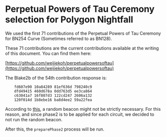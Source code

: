 # Perpetual Powers of Tau Ceremony selection for Polygon Nightfall

We used the first 71 contributions of the Perpetual Powers of Tau Ceremony for BN254 Curve
(Sometimes referred to as BN128).

These 71 contributions are the current contributions available at the writing of this document. You
can find them here:

[https://github.com/weijiekoh/perpetualpowersoftau](https://github.com/weijiekoh/perpetualpowersoftau)

The Blake2b of the 54th contribution response is:

```
    fd607e90 10a84289 81ef636d 798240c9
    dfd49415 460d678a 0dd763d5 ee3ca864
    c63041a7 16f807d3 122cd247 2606a132
    120f014d 1b8ebe16 ba8d4ee2 59a22fea
```

According to [this](https://electriccoin.co/blog/reinforcing-the-security-of-the-sapling-mpc/), a
random beacon might not be strictly necessary. For this reason, and since phase2 is to be applied
for each circuit, we decided to not run the random beacon.

After this, the `preparePhase2` process will be run.
